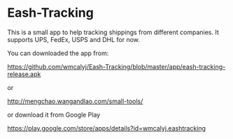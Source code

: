# Eash-Tracking
This is a small app to help tracking shippings from different companies. It supports UPS, FedEx, USPS and DHL for now.

You can downloaded the app from:

https://github.com/wmcalyj/Eash-Tracking/blob/master/app/eash-tracking-release.apk 

or

http://mengchao.wangandlao.com/small-tools/

or download it from Google Play

https://play.google.com/store/apps/details?id=wmcalyj.eashtracking
